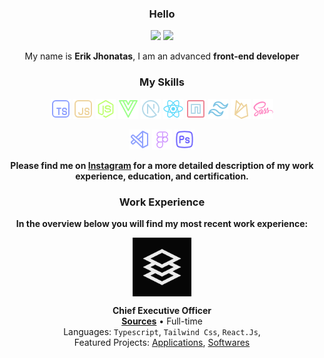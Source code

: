 


<div align="center">
  
  ### Hello
  
<div>
    <img height="150em" src="https://github-readme-stats.vercel.app/api/top-langs/?username=erlckz&layout=compact&theme=dark&hide_border=true">
    <img height="150em" src="https://lanyard.cnrad.dev/api/821036279730798602?borderRadius=5px&hideTimestamp=false&hideUser=false">
</div>

My name is ****Erik Jhonatas****, I am an advanced ****front-end developer****

###  My Skills
<code><img height="32" width="32" src="/assets/typescript.png" alt="Typescript"/></code>
<code><img height="32" width="32" src="/assets/javascript.png" alt="Javascript"/></code>
<code><img height="32" width="32" src="/assets/node.png" alt="Nodejs"/></code>
<code><img height="32" width="32" src="/assets/vue.png" alt="Vue"/></code>
<code><img height="32" width="32" src="/assets/next.png" alt="NextJs"/></code>
<code><img height="32" width="32" src="/assets/react.png" alt="React"/></code>
<code><img height="32" width="32" src="/assets/npm.png" alt="NPM"/></code>
<code><img height="32" width="32" src="/assets/tailwind.png" alt="Tailwind"/></code>
<code><img height="32" width="32" src="/assets/firebase.png" alt="Firebase"/></code>
<code><img height="32" width="32" src="/assets/sass.png" alt="Sass"/></code>

<code><img height="32" src="assets/vscode.png" alt="Vscode"/></code>
<code><img height="32" src="assets/figma.png" alt="Figma"/></code>
<code><img height="32" src="assets/photoshop.png" alt="Photoshop"/></code>


**Please find me on [Instagram](https://www.instagram.com/erlckz/) for a more detailed description of my work experience, education, and certification.**



### Work Experience

****In the overview below you will find my most recent work experience:****

[<img align="Center" height="94px" width="94px" alt="Sources" src="/assets/Logo-1.png"/>](https://www.sources.com/)

**Chief Executive Officer** \
[**Sources**](https://www.sources.com/) • Full-time \
Languages: `Typescript`, `Tailwind Css`, `React.Js`,\
Featured Projects: [Applications](https://www.sources.com/), [Softwares](<https://www.sources.com/>)
<br/>
<br/>

</div>

